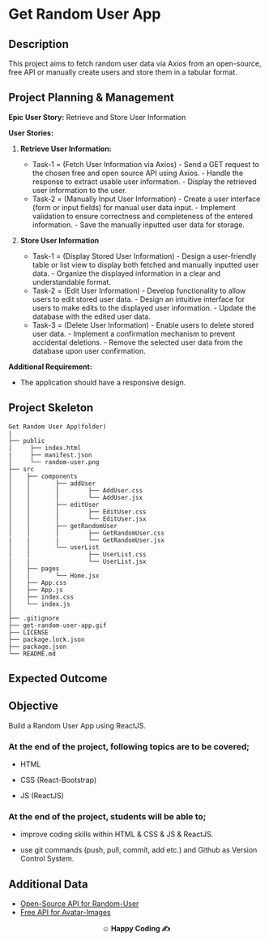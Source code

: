 # Get Random User App

## Description

This project aims to fetch random user data via Axios from an open-source, free API or manually create users and store them in a tabular format.

## Project Planning & Management

**Epic User Story:** Retrieve and Store User Information

**User Stories:**

1. **Retrieve User Information:**

   - Task-1 = (Fetch User Information via Axios) - Send a GET request to the chosen free and open source API using Axios. - Handle the response to extract usable user information. - Display the retrieved user information to the user.
   - Task-2 = (Manually Input User Information) - Create a user interface (form or input fields) for manual user data input. - Implement validation to ensure correctness and completeness of the entered information. - Save the manually inputted user data for storage.

2. **Store User Information**

   - Task-1 = (Display Stored User Information) - Design a user-friendly table or list view to display both fetched and manually inputted user data. - Organize the displayed information in a clear and understandable format.
   - Task-2 = (Edit User Information) - Develop functionality to allow users to edit stored user data. - Design an intuitive interface for users to make edits to the displayed user information. - Update the database with the edited user data.
   - Task-3 = (Delete User Information) - Enable users to delete stored user data. - Implement a confirmation mechanism to prevent accidental deletions. - Remove the selected user data from the database upon user confirmation.

**Additional Requirement:**

- The application should have a responsive design.

## Project Skeleton

```
Get Random User App(folder)
|
├── public
|     ├── index.html
|     ├── manifest.json
│     └── random-user.png
├── src
│    ├── components
│    │       ├── addUser
│    │       │        ├── AddUser.css
│    │       │        └── AddUser.jsx
│    │       ├── editUser
│    │       │        ├── EditUser.css
│    │       │        └── EditUser.jsx
│    │       ├── getRandomUser
│    │       │        ├── GetRandomUser.css
|    |       |        └── GetRandomUser.jsx
│    │       └── userList
│    │                ├── UserList.css
|    |                └── UserList.jsx
│    ├── pages
│    │       └── Home.jsx
│    ├── App.css
│    ├── App.js
│    ├── index.css
│    └── index.js
│
├── .gitignore
├── get-random-user-app.gif
├── LICENSE
├── package.lock.json
├── package.json
└── README.md
```

## Expected Outcome

## Objective

Build a Random User App using ReactJS.

### At the end of the project, following topics are to be covered;

- HTML

- CSS (React-Bootstrap)

- JS (ReactJS)

### At the end of the project, students will be able to;

- improve coding skills within HTML & CSS & JS & ReactJS.

- use git commands (push, pull, commit, add etc.) and Github as Version Control System.

## Additional Data

- [Open-Source API for Random-User](https://randomuser.me/api)
- [Free API for Avatar-Images](https://www.dicebear.com/styles/avataaars/)

<p align="center"><strong>&#9786; Happy Coding &#9997;</strong></p>
